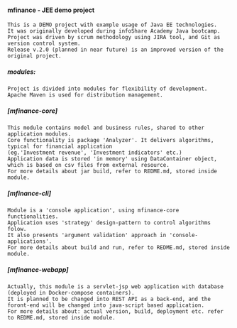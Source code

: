 #### mfinance - JEE demo project
    This is a DEMO project with example usage of Java EE technologies.
    It was originally developed during infoShare Academy Java bootcamp. 
    Project was driven by scrum methodology using JIRA tool, and Git as version control system.
    Release v.2.0 (planned in near future) is an improved version of the original project.
##### modules:
    Project is divided into modules for flexibility of development.
    Apache Maven is used for distribution management.
##### [mfinance-core]
    This module contains model and business rules, shared to other application modules.
    Core functionality is package 'Analyzer'. It delivers algorithms, typical for financial application 
    (eg.'Investment revenue', 'Investment indicators' etc.)
    Application data is stored 'in memory' using DataContainer object, which is based on csv files from external resource.
    For more details about jar build, refer to REDME.md, stored inside module.
##### [mfinance-cli]
    Module is a 'console application', using mfinance-core functionalities.
    Application uses 'strategy' design-pattern to control algorithms folow.
    It also presents 'argument validation' approach in 'console-applications'.
    For more details about build and run, refer to REDME.md, stored inside module.
##### [mfinance-webapp]
    Actually, this module is a servlet-jsp web application with database (deployed in Docker-compose containers).
    It is planned to be changed into REST API as a back-end, and the foront-end will be changed into java-script based application.
    For more details about: actual version, build, deployment etc. refer to REDME.md, stored inside module.
